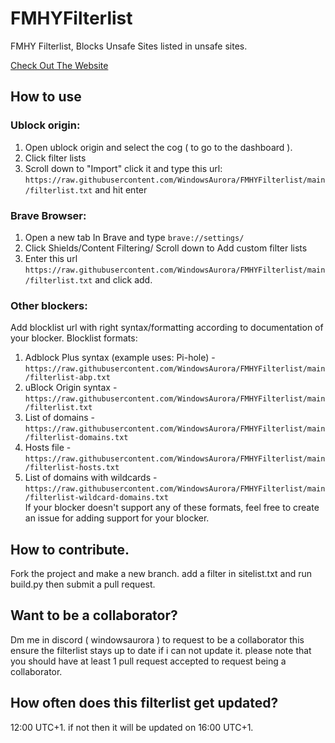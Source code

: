 # FMHYFilterlist
FMHY Filterlist, Blocks Unsafe Sites listed in unsafe sites.

[Check Out The Website](https://windowsaurora.github.io/FMHYFilterlist/site/index.html)
## How to use
### Ublock origin:
1. Open ublock origin and select the cog ( to go to the dashboard ).
2. Click filter lists 
3. Scroll down to "Import" click it and type this url: ```https://raw.githubusercontent.com/WindowsAurora/FMHYFilterlist/main/filterlist.txt``` and hit enter
### Brave Browser:
1. Open a new tab In Brave and type ```brave://settings/```
2. Click Shields/Content Filtering/ Scroll down to Add custom filter lists
3. Enter this url ```https://raw.githubusercontent.com/WindowsAurora/FMHYFilterlist/main/filterlist.txt``` and click add.
### Other blockers:
Add blocklist url with right syntax/formatting according to documentation of your blocker.
Blocklist formats:
1. Adblock Plus syntax (example uses: Pi-hole) - ```https://raw.githubusercontent.com/WindowsAurora/FMHYFilterlist/main/filterlist-abp.txt```
2. uBlock Origin syntax - ```https://raw.githubusercontent.com/WindowsAurora/FMHYFilterlist/main/filterlist.txt```
3. List of domains - ```https://raw.githubusercontent.com/WindowsAurora/FMHYFilterlist/main/filterlist-domains.txt```
4. Hosts file - ```https://raw.githubusercontent.com/WindowsAurora/FMHYFilterlist/main/filterlist-hosts.txt```
5. List of domains with wildcards - ```https://raw.githubusercontent.com/WindowsAurora/FMHYFilterlist/main/filterlist-wildcard-domains.txt```\
If your blocker doesn't support any of these formats, feel free to create an issue for adding support for your blocker.

## How to contribute.

Fork the project and make a new branch. add a filter in sitelist.txt and run build.py then submit a pull request. 

## Want to be a collaborator?

Dm me in discord ( windowsaurora ) to request to be a collaborator this ensure the filterlist stays up to date if i can not update it. please note that you should have at least 1 pull request accepted to request being a collaborator.

## How often does this filterlist get updated?

12:00 UTC+1. if not then it will be updated on 16:00 UTC+1.